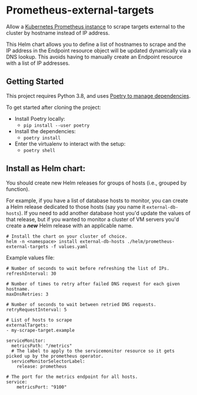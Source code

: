 # Prometheus-external-targets

Allow a [Kubernetes Prometheus instance][kube-prometheus-stack] to scrape targets external to the cluster by hostname instead of IP address.

This Helm chart allows you to define a list of hostnames to scrape and the IP address in the Endpoint resource object will be updated dynamically via a DNS lookup. This avoids having to manually create an Endpoint resource with a list of IP addresses.

## Getting Started

This project requires Python 3.8, and uses [Poetry to manage dependencies][poetry-proj].

To get started after cloning the project:

* Install Poetry locally:
  * `pip install --user poetry`
* Install the dependencies:
  * `poetry install`
* Enter the virtualenv to interact with the setup:
  * `poetry shell`

## Install as Helm chart:

You should create new Helm releases for groups of hosts (i.e., grouped by function). 

For example, if you have a list of database hosts to monitor, you can create a Helm release dedicated to those hosts (say you name it `external-db-hosts`). If you need to add another database host you'd update the values of that release, but if you wanted to monitor a cluster of VM servers you'd create a ***new*** Helm release with an applicable name.

```
# Install the chart on your cluster of choice.
helm -n <namespace> install external-db-hosts ./helm/prometheus-external-targets -f values.yaml
```
Example values file: 
```
# Number of seconds to wait before refreshing the list of IPs. 
refreshInterval: 30

# Number of times to retry after failed DNS request for each given hostname.
maxDnsRetries: 3

# Number of seconds to wait between retried DNS requests.
retryRequestInterval: 5

# List of hosts to scrape
externalTargets:
- my-scrape-target.example

serviceMonitor:
  metricsPath: "/metrics"
  # The label to apply to the servicemonitor resource so it gets picked up by the prometheus operator. 
  serviceMonitorSelectorLabel:
    release: prometheus

# The port for the metrics endpoint for all hosts.
service:
    metricsPort: "9100"
``` 

[kube-prometheus-stack]: https://github.com/prometheus-community/helm-charts/tree/main/charts/kube-prometheus-stack

[poetry-proj]: https://python-poetry.org/
